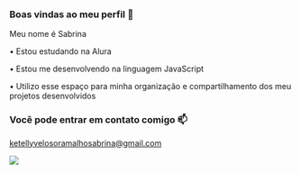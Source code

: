 ### Boas vindas ao meu perfil 🌷

Meu nome é Sabrina

• Estou estudando na Alura

• Estou me desenvolvendo na linguagem JavaScript

• Utilizo esse espaço para minha organização e compartilhamento dos meu projetos desenvolvidos

### Você pode entrar em contato comigo 📫

ketellyvelosoramalhosabrina@gmail.com

![](https://media1.tenor.com/m/ssPA7n-7pG0AAAAC/sailor-moon-anime.gif)
